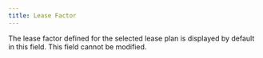 ```yaml
---
title: Lease Factor
---
```



The lease factor defined for the selected lease plan is displayed by  default in this field. This field cannot be modified.
